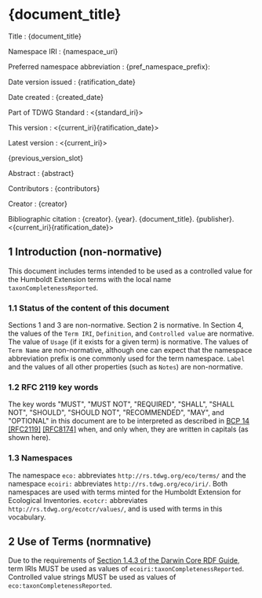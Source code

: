 # {document_title}

Title
: {document_title}

Namespace IRI
: {namespace_uri}

Preferred namespace abbreviation
: {pref_namespace_prefix}:

Date version issued
: {ratification_date}

Date created
: {created_date}

Part of TDWG Standard
: <{standard_iri}>

This version
: <{current_iri}{ratification_date}>

Latest version
: <{current_iri}>

{previous_version_slot}

Abstract
: {abstract}

Contributors
: {contributors}

Creator
: {creator}

Bibliographic citation
: {creator}. {year}. {document_title}. {publisher}. <{current_iri}{ratification_date}>

## 1 Introduction (non-normative)

This document includes terms intended to be used as a controlled value for the Humboldt Extension terms with the local name `taxonCompletenessReported`. 

### 1.1 Status of the content of this document

Sections 1 and 3 are non-normative. Section 2 is normative. In Section 4, the values of the `Term IRI`, `Definition`, and `Controlled value` are normative. The value of `Usage` (if it exists for a given term) is normative. The values of `Term Name` are non-normative, although one can expect that the namespace abbreviation prefix is one commonly used for the term namespace. `Label` and the values of all other properties (such as `Notes`) are non-normative.

### 1.2 RFC 2119 key words
The key words "MUST", "MUST NOT", "REQUIRED", "SHALL", "SHALL NOT", "SHOULD", 
"SHOULD NOT", "RECOMMENDED", "MAY", and "OPTIONAL" in this document are to 
be interpreted as described in [BCP 14](https://datatracker.ietf.org/doc/html/bcp14)
[[RFC2119]](https://datatracker.ietf.org/doc/html/rfc2119)
[[RFC8174]](https://datatracker.ietf.org/doc/html/rfc8174)
when, and only when, they are written in capitals (as shown here).

### 1.3 Namespaces

The namespace `eco:` abbreviates `http://rs.tdwg.org/eco/terms/` and the namespace `ecoiri:` abbreviates `http://rs.tdwg.org/eco/iri/`. Both namespaces are used with terms minted for the Humboldt Extension for Ecological Inventories. `ecotcr:` abbreviates `http://rs.tdwg.org/ecotcr/values/`, and is used with terms in this vocabulary.

## 2 Use of Terms (normnative)

Due to the requirements of [Section 1.4.3 of the Darwin Core RDF Guide](http://rs.tdwg.org/dwc/terms/guides/rdf/#143-use-of-darwin-core-terms-in-rdf-normative), term IRIs MUST be used as values of `ecoiri:taxonCompletenessReported`. Controlled value strings MUST be used as values of `eco:taxonCompletenessReported`.


